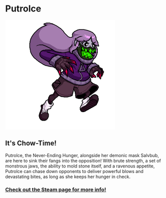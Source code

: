 # Putrolce
![Putrolce Preview Image](https://github.com/Sheargrub/roa-putrolce/blob/main/portrait.png?raw=true)

## It's Chow-Time!
Putrolce, the Never-Ending Hunger, alongside her demonic mask Salvbub, are here to sink their fangs into the opposition! With brute strength, a set of monstrous jaws, the ability to mold stone itself, and a ravenous appetite, Putrolce can chase down opponents to deliver powerful blows and devastating bites, as long as she keeps her hunger in check.

### [Check out the Steam page for more info!](https://steamcommunity.com/sharedfiles/filedetails/?id=3309240911)